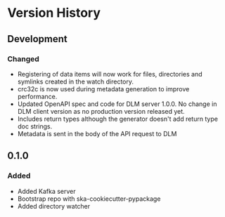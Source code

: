 # Version History

## Development

### Changed

* Registering of data items will now work for files, directories and symlinks created in
the watch directory.
* crc32c is now used during metadata generation to improve performance.
* Updated OpenAPI spec and code for DLM server 1.0.0. No change in DLM client version as
no production version released yet.
* Includes return types although the generator doesn't add return type doc strings.
* Metadata is sent in the body of the API request to DLM

## 0.1.0

### Added

* Added Kafka server
* Bootstrap repo with ska-cookiecutter-pypackage
* Added directory watcher
